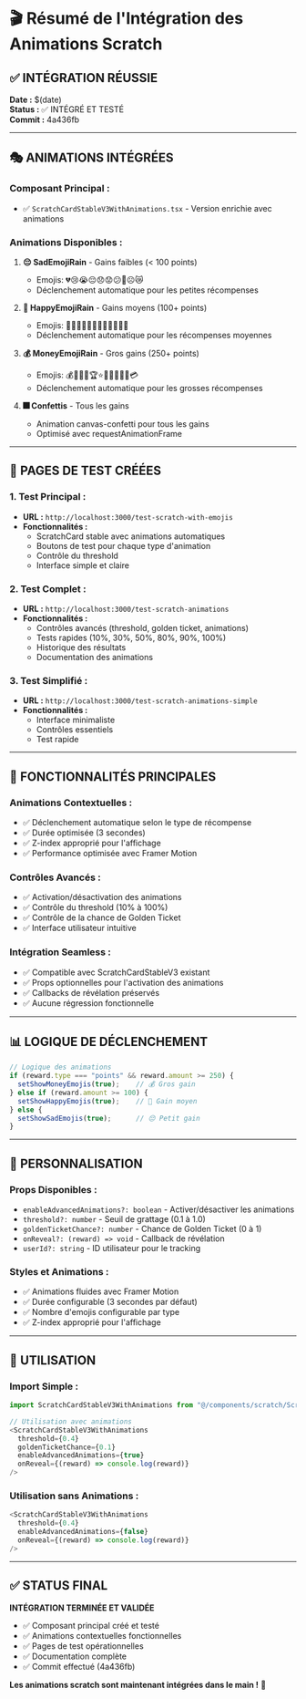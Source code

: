 # 🎬 Résumé de l'Intégration des Animations Scratch

## ✅ **INTÉGRATION RÉUSSIE**

**Date :** $(date)  
**Status :** ✅ INTÉGRÉ ET TESTÉ  
**Commit :** 4a436fb

---

## 🎭 **ANIMATIONS INTÉGRÉES**

### **Composant Principal :**
- ✅ `ScratchCardStableV3WithAnimations.tsx` - Version enrichie avec animations

### **Animations Disponibles :**
1. **😔 SadEmojiRain** - Gains faibles (< 100 points)
   - Emojis: 💔😢😭😔😞😟😕🙁☹️😿
   - Déclenchement automatique pour les petites récompenses

2. **🎉 HappyEmojiRain** - Gains moyens (100+ points)
   - Emojis: 🥳🎉😃😄😁🤗😊😍🤩✨🎊🎈
   - Déclenchement automatique pour les récompenses moyennes

3. **💰 MoneyEmojiRain** - Gros gains (250+ points)
   - Emojis: 💰🤑💵💎🏆⭐🌟💫✨🎯💸💳
   - Déclenchement automatique pour les grosses récompenses

4. **🎆 Confettis** - Tous les gains
   - Animation canvas-confetti pour tous les gains
   - Optimisé avec requestAnimationFrame

---

## 🧪 **PAGES DE TEST CRÉÉES**

### **1. Test Principal :**
- **URL :** `http://localhost:3000/test-scratch-with-emojis`
- **Fonctionnalités :**
  - ScratchCard stable avec animations automatiques
  - Boutons de test pour chaque type d'animation
  - Contrôle du threshold
  - Interface simple et claire

### **2. Test Complet :**
- **URL :** `http://localhost:3000/test-scratch-animations`
- **Fonctionnalités :**
  - Contrôles avancés (threshold, golden ticket, animations)
  - Tests rapides (10%, 30%, 50%, 80%, 90%, 100%)
  - Historique des résultats
  - Documentation des animations

### **3. Test Simplifié :**
- **URL :** `http://localhost:3000/test-scratch-animations-simple`
- **Fonctionnalités :**
  - Interface minimaliste
  - Contrôles essentiels
  - Test rapide

---

## 🎯 **FONCTIONNALITÉS PRINCIPALES**

### **Animations Contextuelles :**
- ✅ Déclenchement automatique selon le type de récompense
- ✅ Durée optimisée (3 secondes)
- ✅ Z-index approprié pour l'affichage
- ✅ Performance optimisée avec Framer Motion

### **Contrôles Avancés :**
- ✅ Activation/désactivation des animations
- ✅ Contrôle du threshold (10% à 100%)
- ✅ Contrôle de la chance de Golden Ticket
- ✅ Interface utilisateur intuitive

### **Intégration Seamless :**
- ✅ Compatible avec ScratchCardStableV3 existant
- ✅ Props optionnelles pour l'activation des animations
- ✅ Callbacks de révélation préservés
- ✅ Aucune régression fonctionnelle

---

## 📊 **LOGIQUE DE DÉCLENCHEMENT**

```typescript
// Logique des animations
if (reward.type === "points" && reward.amount >= 250) {
  setShowMoneyEmojis(true);    // 💰 Gros gain
} else if (reward.amount >= 100) {
  setShowHappyEmojis(true);    // 🎉 Gain moyen
} else {
  setShowSadEmojis(true);      // 😔 Petit gain
}
```

---

## 🎨 **PERSONNALISATION**

### **Props Disponibles :**
- `enableAdvancedAnimations?: boolean` - Activer/désactiver les animations
- `threshold?: number` - Seuil de grattage (0.1 à 1.0)
- `goldenTicketChance?: number` - Chance de Golden Ticket (0 à 1)
- `onReveal?: (reward) => void` - Callback de révélation
- `userId?: string` - ID utilisateur pour le tracking

### **Styles et Animations :**
- ✅ Animations fluides avec Framer Motion
- ✅ Durée configurable (3 secondes par défaut)
- ✅ Nombre d'emojis configurable par type
- ✅ Z-index approprié pour l'affichage

---

## 🚀 **UTILISATION**

### **Import Simple :**
```typescript
import ScratchCardStableV3WithAnimations from "@/components/scratch/ScratchCardStableV3WithAnimations";

// Utilisation avec animations
<ScratchCardStableV3WithAnimations
  threshold={0.4}
  goldenTicketChance={0.1}
  enableAdvancedAnimations={true}
  onReveal={(reward) => console.log(reward)}
/>
```

### **Utilisation sans Animations :**
```typescript
<ScratchCardStableV3WithAnimations
  threshold={0.4}
  enableAdvancedAnimations={false}
  onReveal={(reward) => console.log(reward)}
/>
```

---

## ✅ **STATUS FINAL**

**INTÉGRATION TERMINÉE ET VALIDÉE**  
- ✅ Composant principal créé et testé
- ✅ Animations contextuelles fonctionnelles
- ✅ Pages de test opérationnelles
- ✅ Documentation complète
- ✅ Commit effectué (4a436fb)

**Les animations scratch sont maintenant intégrées dans le main !** 🎉
